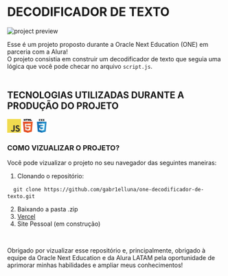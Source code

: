 # DECODIFICADOR DE TEXTO
![project preview](https://github.com/gabr1elluna/one-decodificador-de-texto/assets/129898415/86458aeb-032f-46e2-90a4-d88dc7fb8a3f)

Esse é um projeto proposto durante a Oracle Next Education (ONE) em parceria com a Alura!
<br>
O projeto consistia em construir um decodificador de texto que seguia uma lógica que você pode checar no arquivo `script.js`.
<br>
<br>

## TECNOLOGIAS UTILIZADAS DURANTE A PRODUÇÃO DO PROJETO

<img align="left" alt="JavaScript" width="32px" src="https://raw.githubusercontent.com/github/explore/80688e429a7d4ef2fca1e82350fe8e3517d3494d/topics/javascript/javascript.png" />
<img align="left" alt="HTML5" width="32px" src="https://raw.githubusercontent.com/github/explore/80688e429a7d4ef2fca1e82350fe8e3517d3494d/topics/html/html.png" />
<img align="left" alt="CSS3" width="32px" src="https://raw.githubusercontent.com/github/explore/80688e429a7d4ef2fca1e82350fe8e3517d3494d/topics/css/css.png" />
<br>
<br>

### COMO VIZUALIZAR O PROJETO?

Você pode vizualizar o projeto no seu navegador das seguintes maneiras:

 1. Clonando o repositório:
```
  git clone https://github.com/gabr1elluna/one-decodificador-de-texto.git
 ```
 2. Baixando a pasta .zip
 3. <a href="https://one-decodificador-de-texto.vercel.app">Vercel</a>
 4. <a>Site Pessoal (em construção)</a>

<br>

Obrigado por vizualizar esse repositório e, principalmente, obrigado à equipe da Oracle Next Education e da Alura LATAM pela oportunidade de aprimorar minhas habilidades e ampliar meus conhecimentos!
